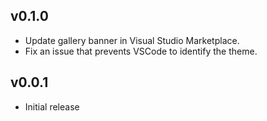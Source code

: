 ## v0.1.0

-   Update gallery banner in Visual Studio Marketplace.
-   Fix an issue that prevents VSCode to identify the theme.

## v0.0.1

-   Initial release
